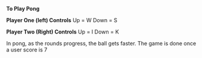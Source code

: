 **To Play Pong**

**Player One (left) Controls**
Up = W
Down = S

**Player Two (Right) Controls**
Up = I
Down = K

In pong, as the rounds progress, the ball gets faster. The game is done once a user score is 7

